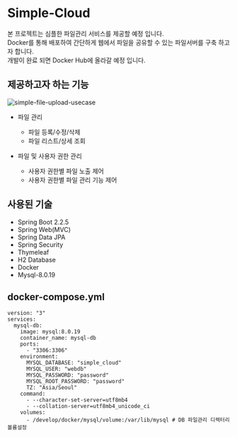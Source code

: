 # Simple-Cloud
  
본 프로젝트는 심플한 파일관리 서비스를 제공할 예정 입니다.   
Docker를 통해 배포하여 간단하게 웹에서 파일을 공유할 수 있는 파일서버를 구축 하고자 합니다.   
개발이 완료 되면 Docker Hub에 올라갈 예정 입니다.   

## 제공하고자 하는 기능
![simple-file-upload-usecase](https://user-images.githubusercontent.com/7065267/76703142-ae537a00-6712-11ea-854c-7562d5bb1a88.png)
 - 파일 관리
   - 파일 등록/수정/삭제
   - 파일 리스트/상세 조회
      
 - 파일 및 사용자 권한 관리   
   - 사용자 권한별 파일 노출 제어
   - 사용자 권한별 파일 관리 기능 제어
   
## 사용된 기술

- Spring Boot 2.2.5
- Spring Web(MVC)
- Spring Data JPA
- Spring Security
- Thymeleaf
- H2 Database
- Docker
- Mysql-8.0.19

## docker-compose.yml
```
version: "3"
services:
  mysql-db:
    image: mysql:8.0.19
    container_name: mysql-db
    ports:
      - "3306:3306"
    environment:
      MYSQL_DATABASE: "simple_cloud"
      MYSQL_USER: "webdb"
      MYSQL_PASSWORD: "password"
      MYSQL_ROOT_PASSWORD: "password"
      TZ: "Asia/Seoul"
    command:
      - --character-set-server=utf8mb4
      - --collation-server=utf8mb4_unicode_ci
    volumes:
      - /develop/docker/mysql/volume:/var/lib/mysql # DB 파일관리 디렉터리 볼륨설정
```
